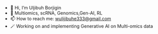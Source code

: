 - 👋 Hi, I’m Uljibuh Borjigin
- 🧬 Multiomics, scRNA, Genomics,Gen-AI, RL
- 📫 How to reach me:  wulijibuhe333@gmail.com
- 🪄 Working on and implementing Generative AI on Multi-omics data

